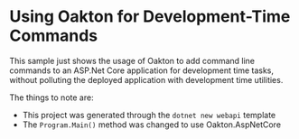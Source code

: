 # Using Oakton for Development-Time Commands

This sample just shows the usage of Oakton to add command line commands 
to an ASP.Net Core application for development time tasks, without polluting 
the deployed application with development time utilities.

The things to note are:

* This project was generated through the `dotnet new webapi` template
* The `Program.Main()` method was changed to use Oakton.AspNetCore
